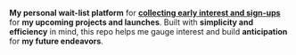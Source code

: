 **My personal wait-list platform** for [**collecting early interest and sign-ups**](https://wodiwaitlist.netlify.app/) for **my upcoming projects and launches**. Built with **simplicity and efficiency** in mind, this repo helps me gauge interest and build **anticipation** for **my future endeavors**.
